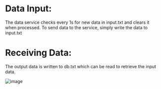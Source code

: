 # Data Input:
The data service checks every 1s for new data in input.txt and clears it when processed.
To send data to the service, simply write the data to input.txt

# Receiving Data:
The output data is written to db.txt which can be read to retrieve the input data.

![image](https://github.com/Hayden-Johnston/data-manager/assets/103093070/e4f63622-48f1-484b-a4e2-2547e9eb2886)
